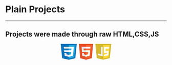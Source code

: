 # Plain Projects
___
## Projects were made through raw HTML,CSS,JS
<p align="center">
  <img width="50" height="50" src="https://github.com/JNZY/Web-Projects/blob/master/icons/iconCSS.png">
  <img width="50" height="50" src="https://github.com/JNZY/Web-Projects/blob/master/icons/iconHTML.png">
  <img width="50" height="50" src="https://github.com/JNZY/Web-Projects/blob/master/icons/iconJAVASCRIPT.png">
</p>

